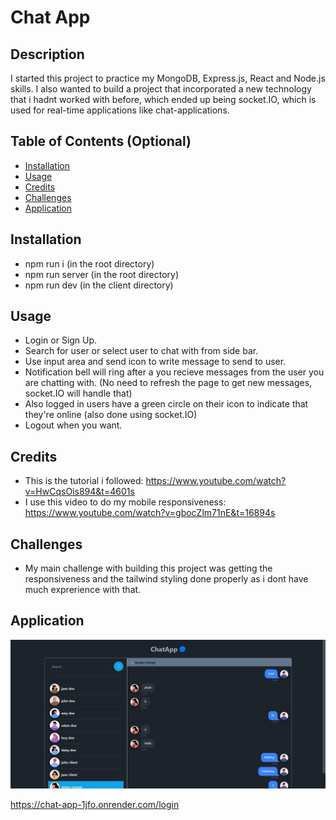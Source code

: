 # Chat App

## Description

I started this project to practice my MongoDB, Express.js, React and Node.js skills. I also wanted to build a project that incorporated a new technology that i hadnt worked with before, which ended up being socket.IO, which is used for real-time applications like chat-applications.

## Table of Contents (Optional)

- [Installation](#installation)
- [Usage](#usage)
- [Credits](#credits)
- [Challenges](#challenges)
- [Application](#application)

## Installation

- npm run i (in the root directory)
- npm run server (in the root directory)
- npm run dev (in the client directory)

## Usage

- Login or Sign Up.
- Search for user or select user to chat with from side bar.
- Use input area and send icon to write message to send to user.
- Notification bell will ring after a you recieve messages from the user you are chatting with. (No need to refresh the page to get new messages, socket.IO will handle that)
- Also logged in users have a green circle on their icon to indicate that they're online (also done using socket.IO)
- Logout when you want.

## Credits

- This is the tutorial i followed: https://www.youtube.com/watch?v=HwCqsOis894&t=4601s
- I use this video to do my mobile responsiveness: https://www.youtube.com/watch?v=gbocZlm71nE&t=16894s

## Challenges

- My main challenge with building this project was getting the responsiveness and the tailwind styling done properly as i dont have much exprerience with that.

## Application

![alt text](<Screenshot 2024-08-17 131430.png>)

https://chat-app-1jfo.onrender.com/login

